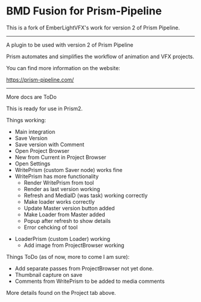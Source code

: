 # BMD Fusion for Prism-Pipeline

This is a fork of EmberLightVFX's work for version 2 of Prism Pipeline.

***********************************************
A plugin to be used with version 2 of Prism Pipeline 

Prism automates and simplifies the workflow of animation and VFX projects.

You can find more information on the website:

https://prism-pipeline.com/

*********************************************

More docs are ToDo

This is ready for use in Prism2.

Things working:

- Main integration
- Save Version
- Save version with Comment
- Open Project Browser
- New from Current in Project Browser
- Open Settings
- WritePrism (custom Saver node) works fine
- WritePrism has more functionality
  * Render WritePrism from tool
  * Render as last version working
  * Refresh and MediaID (was task) working correctly
  * Make loader works correctly
  * Update Master version button added
  * Make Loader from Master added
  * Popup after refresh to show details
  * Error cehcking of tool
* LoaderPrism (custom Loader) working
  * Add image from ProjectBrowser working


Things ToDo (as of now, more to come I am sure):

- Add separate passes from ProjectBrowser not yet done.
- Thumbnail capture on save
- Comments from WritePrism to be added to media comments
  

More details found on the Project tab above.


